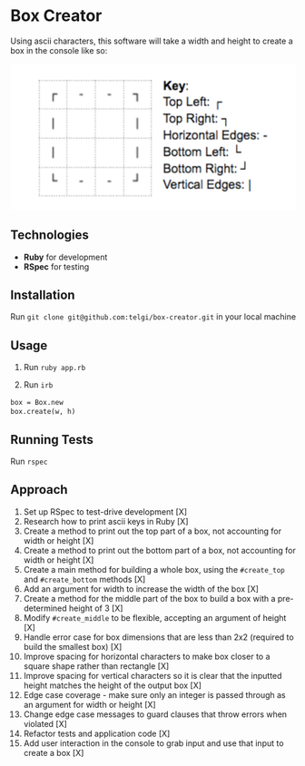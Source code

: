 # Box Creator

Using ascii characters, this software will take a width and height to create a
box in the console like so:

![alt text](assets/images/box_example.png?raw=true")

## Technologies

* **Ruby** for development
* **RSpec** for testing

## Installation

Run `git clone git@github.com:telgi/box-creator.git` in your local machine

## Usage

1) Run `ruby app.rb`

2) Run `irb`

```
box = Box.new
box.create(w, h)
```

## Running Tests

Run `rspec`

## Approach

1) Set up RSpec to test-drive development [X]
2) Research how to print ascii keys in Ruby [X]
3) Create a method to print out the top part of a box, not accounting for width or height [X]
4) Create a method to print out the bottom part of a box, not accounting for width or height [X]
5) Create a main method for building a whole box, using the `#create_top` and `#create_bottom` methods [X]
6) Add an argument for width to increase the width of the box [X]
7) Create a method for the middle part of the box to build a box with a pre-determined height of 3 [X]
8) Modify `#create_middle` to be flexible, accepting an argument of height [X]
9) Handle error case for box dimensions that are less than 2x2 (required to build the smallest box) [X]
10) Improve spacing for horizontal characters to make box closer to a square shape rather than rectangle [X]
11) Improve spacing for vertical characters so it is clear that the inputted height matches the height of the output box [X]
12) Edge case coverage - make sure only an integer is passed through as an argument for width or height [X]
13) Change edge case messages to guard clauses that throw errors when violated [X]
14) Refactor tests and application code [X]
15) Add user interaction in the console to grab input and use that input to create a box [X]
